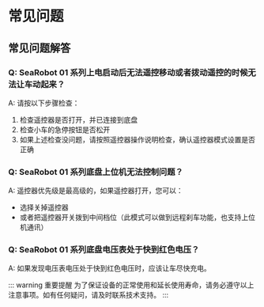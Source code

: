 # 常见问题

## 常见问题解答

### Q: SeaRobot 01 系列上电启动后无法遥控移动或者拨动遥控的时候无法让车动起来？

A: 请按以下步骤检查：
1. 检查遥控器是否打开，并已连接到底盘
2. 检查小车的急停按钮是否松开
3. 如果上述检查没问题，请按照遥控器操作说明检查，确认遥控器模式设置是否正确

### Q: SeaRobot 01 系列底盘上位机无法控制问题？

A: 遥控器优先级是最高级的，如果遥控器打开，您可以：
- 选择关掉遥控器
- 或者把遥控器开关拨到中间档位（此模式可以做到远程刹车功能，也支持上位机通讯）

### Q: SeaRobot 01 系列底盘电压表处于快到红色电压？

A: 如果发现电压表电压处于快到红色电压时，应该让车尽快充电。

::: warning 重要提醒
为了保证设备的正常使用和延长使用寿命，请务必遵守以上注意事项。如有任何疑问，请及时联系技术支持。
::: 